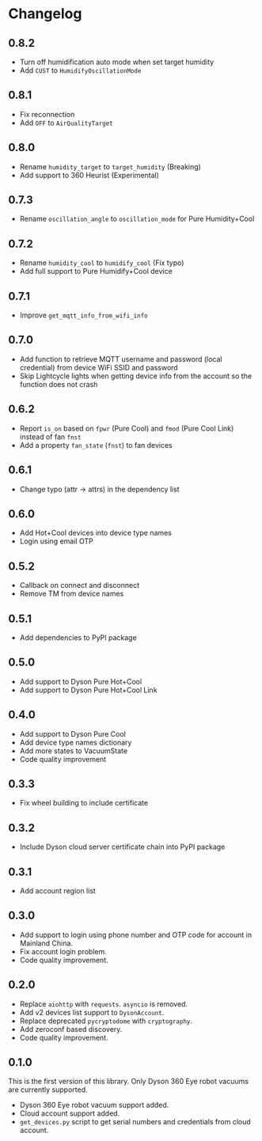 # Changelog

## 0.8.2

- Turn off humidification auto mode when set target humidity
- Add `CUST` to `HumidifyOscillationMode`

## 0.8.1

- Fix reconnection
- Add `OFF` to `AirQualityTarget`

## 0.8.0

- Rename `humidity_target` to `target_humidity` (Breaking)
- Add support to 360 Heurist (Experimental)

## 0.7.3

- Rename `oscillation_angle` to `oscillation_mode` for Pure Humidity+Cool

## 0.7.2

- Rename `humidity_cool` to `humidify_cool` (Fix typo)
- Add full support to Pure Humidify+Cool device

## 0.7.1

- Improve `get_mqtt_info_from_wifi_info`

## 0.7.0

- Add function to retrieve MQTT username and password (local credential) from device WiFi SSID and password
- Skip Lightcycle lights when getting device info from the account so the function does not crash

## 0.6.2

- Report `is_on` based on `fpwr` (Pure Cool) and `fmod` (Pure Cool Link) instead of fan `fnst`
- Add a property `fan_state` (`fnst`) to fan devices

## 0.6.1

- Change typo (attr -> attrs) in the dependency list

## 0.6.0

- Add Hot+Cool devices into device type names
- Login using email OTP

## 0.5.2

- Callback on connect and disconnect
- Remove TM from device names

## 0.5.1

- Add dependencies to PyPI package

## 0.5.0

- Add support to Dyson Pure Hot+Cool
- Add support to Dyson Pure Hot+Cool Link

## 0.4.0

- Add support to Dyson Pure Cool
- Add device type names dictionary
- Add more states to VacuumState
- Code quality improvement

## 0.3.3

- Fix wheel building to include certificate

## 0.3.2

- Include Dyson cloud server certificate chain into PyPI package

## 0.3.1

- Add account region list

## 0.3.0

- Add support to login using phone number and OTP code for account in Mainland China.
- Fix account login problem.
- Code quality improvement.

## 0.2.0

- Replace `aiohttp` with `requests`. `asyncio` is removed.
- Add v2 devices list support to `DysonAccount`.
- Replace deprecated `pycryptodome` with `cryptography`.
- Add zeroconf based discovery.
- Code quality improvement.

## 0.1.0

This is the first version of this library. Only Dyson 360 Eye robot vacuums are currently supported.

- Dyson 360 Eye robot vacuum support added.
- Cloud account support added. 
- `get_devices.py` script to get serial numbers and credentials from cloud account.
